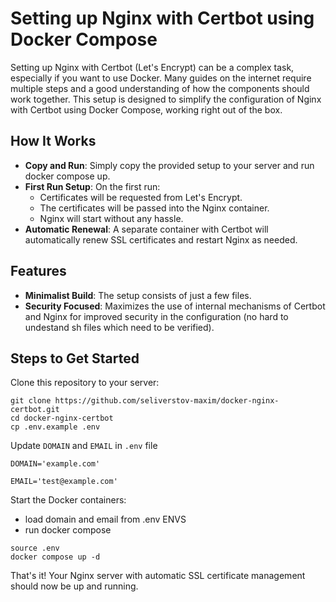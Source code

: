 # Setting up Nginx with Certbot using Docker Compose

Setting up Nginx with Certbot (Let's Encrypt) can be a complex task, especially if you want to use Docker. Many guides on the internet require multiple steps and a good understanding of how the components should work together. This setup is designed to simplify the configuration of Nginx with Certbot using Docker Compose, working right out of the box.

## How It Works

- **Copy and Run**: Simply copy the provided setup to your server and run docker compose up.
- **First Run Setup**: On the first run:
  - Certificates will be requested from Let's Encrypt.
  - The certificates will be passed into the Nginx container.
  - Nginx will start without any hassle.
- **Automatic Renewal**: A separate container with Certbot will automatically renew SSL certificates and restart Nginx as needed.

## Features

- **Minimalist Build**: The setup consists of just a few files.
- **Security Focused**: Maximizes the use of internal mechanisms of Certbot and Nginx for improved security in the configuration (no hard to undestand sh files which need to be verified).

## Steps to Get Started

Clone this repository to your server: 

```
git clone https://github.com/seliverstov-maxim/docker-nginx-certbot.git
cd docker-nginx-certbot
cp .env.example .env
```

Update `DOMAIN` and `EMAIL` in `.env` file
```
DOMAIN='example.com'
```

```
EMAIL='test@example.com'
```

Start the Docker containers: 

- load domain and email from .env ENVS 
- run docker compose


```
source .env
docker compose up -d

```

That's it! Your Nginx server with automatic SSL certificate management should now be up and running.
